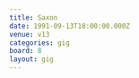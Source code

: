 ```yaml
---
title: Saxon
date: 1991-09-13T18:00:00.000Z
venue: v13
categories: gig
board: 8
layout: gig
---
```

